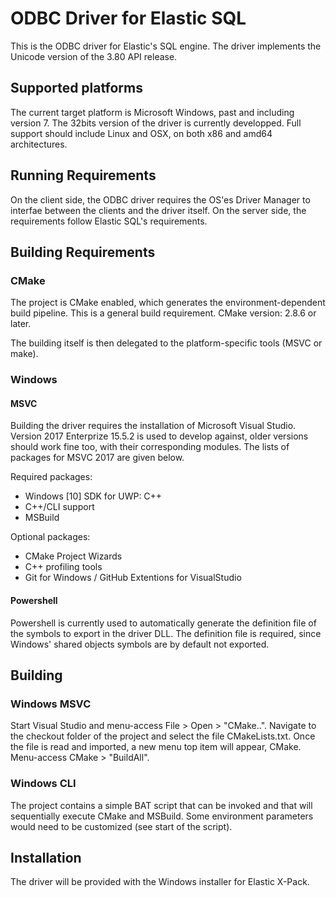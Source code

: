 # ODBC Driver for Elastic SQL

This is the ODBC driver for Elastic's SQL engine.
The driver implements the Unicode version of the 3.80 API release.

## Supported platforms

The current target platform is Microsoft Windows, past and including version 7. The 32bits version of the driver is currently developped.
Full support should include Linux and OSX, on both x86 and amd64 architectures.

## Running Requirements

On the client side, the ODBC driver requires the OS'es Driver Manager to interfae between the clients and the driver itself.
On the server side, the requirements follow Elastic SQL's requirements.

## Building Requirements

### CMake

The project is CMake enabled, which generates the environment-dependent build pipeline. This is a general build requirement.
CMake version: 2.8.6 or later.

The building itself is then delegated to the platform-specific tools (MSVC or make).

### Windows

#### MSVC 

Building the driver requires the installation of Microsoft Visual Studio. 
Version 2017 Enterprize 15.5.2 is used to develop against, older versions should work fine too, with their corresponding modules. The lists of packages for MSVC 2017 are given below.

Required packages:

 * Windows [10] SDK for UWP: C++
 * C++/CLI support
 * MSBuild

Optional packages:

 * CMake Project Wizards
 * C++ profiling tools
 * Git for Windows / GitHub Extentions for VisualStudio

#### Powershell

Powershell is currently used to automatically generate the definition file of the symbols to export in the driver DLL. The definition file is required, since Windows' shared objects symbols are by default not exported.


## Building

### Windows MSVC

Start Visual Studio and menu-access File > Open > "CMake..". Navigate to the checkout folder of the project and select the file CMakeLists.txt. 
Once the file is read and imported, a new menu top item will appear, CMake. Menu-access CMake > "BuildAll".


### Windows CLI 

The project contains a simple BAT script that can be invoked and that will sequentially execute CMake and MSBuild. Some environment parameters would need to be customized (see start of the script).

## Installation

The driver will be provided with the Windows installer for Elastic X-Pack.

